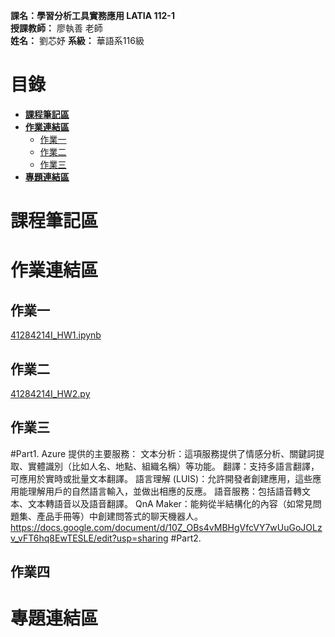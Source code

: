 
**課名：學習分析工具實務應用 LATIA 112-1**  
**授課教師：** 廖執善 老師  
**姓名：** 劉芯妤
**系級：** 華語系116級 
  
# 目錄
* [**課程筆記區**](https://github.com/Apr211/LATIA112-1#課程筆記區)  
* [**作業連結區**](https://github.com/Apr211/LATIA112-1#作業連結區)  
  * [作業一](https://github.com/Apr211/LATIA112-1#作業一)  
  * [作業二](https://github.com/Apr211/LATIA112-1#作業二)
  * [作業三](https://github.com/Apr211/LATIA112-1#作業三)
* [**專題連結區**](https://github.com/Apr211/LATIA112-1#專題連結區)

# 課程筆記區 
# 作業連結區 
## 作業一
[41284214I_HW1.ipynb](https://github.com/apr211/LATIA112-1/blob/main/HW1/劉芯妤_HW1.ipynb)
## 作業二
[41284214I_HW2.py](https://github.com/apr211/LATIA112-1/blob/main/HW2/劉芯妤_HW2.py)
## 作業三
#Part1.
Azure 提供的主要服務：
文本分析：這項服務提供了情感分析、關鍵詞提取、實體識別（比如人名、地點、組織名稱）等功能。
翻譯：支持多語言翻譯，可應用於實時或批量文本翻譯。
語言理解 (LUIS)：允許開發者創建應用，這些應用能理解用戶的自然語言輸入，並做出相應的反應。
語音服務：包括語音轉文本、文本轉語音以及語音翻譯。
QnA Maker：能夠從半結構化的內容（如常見問題集、產品手冊等）中創建問答式的聊天機器人。
https://docs.google.com/document/d/10Z_OBs4vMBHgVfcVY7wUuGoJOLzv_vFT6hq8EwTESLE/edit?usp=sharing
#Part2.




## 作業四
# 專題連結區

